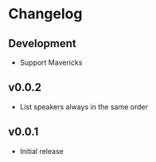 # Changelog

## Development

* Support Mavericks

## v0.0.2

* List speakers always in the same order

## v0.0.1

* Initial release
